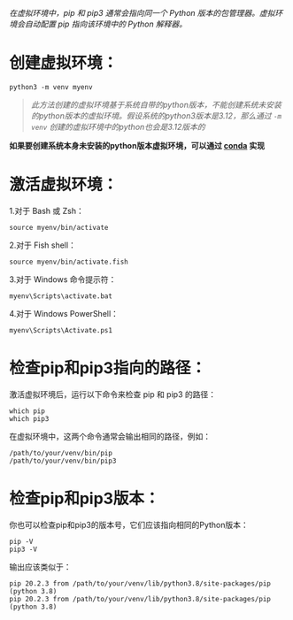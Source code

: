 *在虚拟环境中，pip 和 pip3 通常会指向同一个 Python 版本的包管理器。虚拟环境会自动配置 pip 指向该环境中的 Python 解释器。*  

# 创建虚拟环境：
```shell
python3 -m venv myenv
```  

> *此方法创建的虚拟环境基于系统自带的python版本，不能创建系统未安装的python版本的虚拟环境。假设系统的python3版本是3.12，那么通过 `-m venv` 创建的虚拟环境中的python也会是3.12版本的*   

**如果要创建系统本身未安装的python版本虚拟环境，可以通过 [conda](https://blog.ronan.us.kg/post/Conda-chang-yong-yong-fa.html) 实现**

# 激活虚拟环境：

1.对于 Bash 或 Zsh：
```shell
source myenv/bin/activate
```

2.对于 Fish shell：
```shell
source myenv/bin/activate.fish
```

3.对于 Windows 命令提示符：
```shell
myenv\Scripts\activate.bat
```

4.对于 Windows PowerShell：
```shell
myenv\Scripts\Activate.ps1
```

# 检查pip和pip3指向的路径：
激活虚拟环境后，运行以下命令来检查 pip 和 pip3 的路径：
```shell
which pip
which pip3
```
在虚拟环境中，这两个命令通常会输出相同的路径，例如：
```shell
/path/to/your/venv/bin/pip
/path/to/your/venv/bin/pip3
```

# 检查pip和pip3版本：
你也可以检查pip和pip3的版本号，它们应该指向相同的Python版本：
```shell
pip -V
pip3 -V
```
输出应该类似于：
```shell
pip 20.2.3 from /path/to/your/venv/lib/python3.8/site-packages/pip (python 3.8)
pip 20.2.3 from /path/to/your/venv/lib/python3.8/site-packages/pip (python 3.8)
```